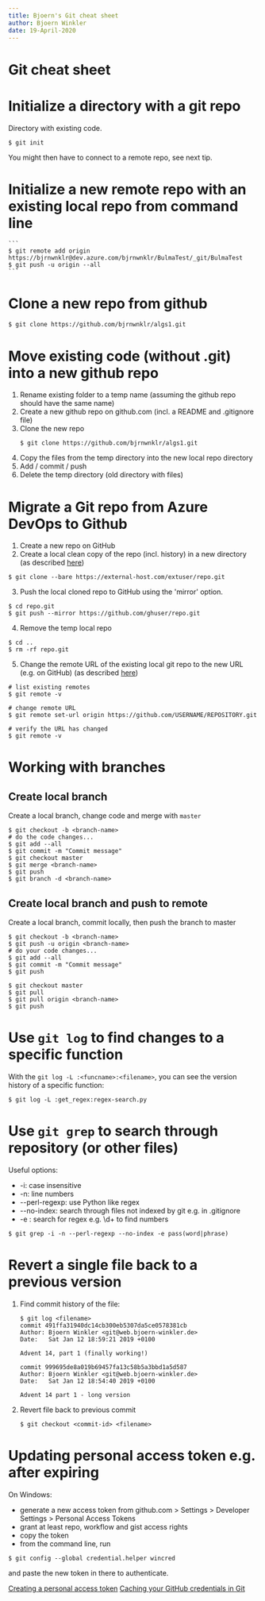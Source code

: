 ```yaml
---
title: Bjoern's Git cheat sheet
author: Bjoern Winkler
date: 19-April-2020
---
```


# Git cheat sheet

# Initialize a directory with a git repo

Directory with existing code.

```shell
$ git init
```
You might then have to connect to a remote repo, see next tip.

# Initialize a new remote repo with an existing local repo from command line

    ```
    $ git remote add origin https://bjrnwnklr@dev.azure.com/bjrnwnklr/BulmaTest/_git/BulmaTest
    $ git push -u origin --all
    ```

# Clone a new repo from github

```shell
$ git clone https://github.com/bjrnwnklr/algs1.git
```

# Move existing code (without .git) into a new github repo

1. Rename existing folder to a temp name (assuming the github repo should have the same name)
1. Create a new github repo on github.com (incl. a README and .gitignore file)
1. Clone the new repo
    ```shell
    $ git clone https://github.com/bjrnwnklr/algs1.git
    ```
1. Copy the files from the temp directory into the new local repo directory
1. Add / commit / push
1. Delete the temp directory (old directory with files)



# Migrate a Git repo from Azure DevOps to Github

1. Create a new repo on GitHub
1. Create a local clean copy of the repo (incl. history) in a new directory (as described [here](https://help.github.com/en/github/importing-your-projects-to-github/importing-a-git-repository-using-the-command-line))

```console
$ git clone --bare https://external-host.com/extuser/repo.git
```

3. Push the local cloned repo to GitHub using the 'mirror' option.

```console
$ cd repo.git
$ git push --mirror https://github.com/ghuser/repo.git
```

4. Remove the temp local repo

```console
$ cd ..
$ rm -rf repo.git
```

5. Change the remote URL of the existing local git repo to the new URL (e.g. on GitHub) (as described [here](https://help.github.com/en/github/using-git/changing-a-remotes-url))

```console
# list existing remotes
$ git remote -v

# change remote URL
$ git remote set-url origin https://github.com/USERNAME/REPOSITORY.git

# verify the URL has changed
$ git remote -v
```

# Working with branches

## Create local branch

Create a local branch, change code and merge with `master`

```
$ git checkout -b <branch-name>
# do the code changes...
$ git add --all
$ git commit -m "Commit message"
$ git checkout master
$ git merge <branch-name>
$ git push
$ git branch -d <branch-name>
```

## Create local branch and push to remote

Create a local branch, commit locally, then push the branch to master

```
$ git checkout -b <branch-name>
$ git push -u origin <branch-name>
# do your code changes...
$ git add --all
$ git commit -m "Commit message"
$ git push

$ git checkout master
$ git pull
$ git pull origin <branch-name>
$ git push
```

# Use `git log` to find changes to a specific function

With the `git log -L :<funcname>:<filename>`, you can see the version history of a specific function:

```
$ git log -L :get_regex:regex-search.py
```

# Use `git grep` to search through repository (or other files)

Useful options:

- -i: case insensitive
- -n: line numbers
- --perl-regexp: use Python like regex 
- --no-index: search through files not indexed by git e.g. in .gitignore
- -e <regex>: search for regex e.g. \d+ to find numbers

```
$ git grep -i -n --perl-regexp --no-index -e pass(word|phrase)
```

# Revert a single file back to a previous version
1) Find commit history of the file:

    ```
    $ git log <filename>
    commit 491ffa31940dc14cb300eb5307da5ce0578381cb
    Author: Bjoern Winkler <git@web.bjoern-winkler.de>
    Date:   Sat Jan 12 18:59:21 2019 +0100

    Advent 14, part 1 (finally working!)

    commit 999695de8a019b69457fa13c58b5a3bbd1a5d587
    Author: Bjoern Winkler <git@web.bjoern-winkler.de>
    Date:   Sat Jan 12 18:54:40 2019 +0100

    Advent 14 part 1 - long version
    ```

2) Revert file back to previous commit

    ```
    $ git checkout <commit-id> <filename>
    ```

# Updating personal access token e.g. after expiring

On Windows:
- generate a new access token from github.com > Settings > Developer Settings > Personal Access Tokens
- grant at least repo, workflow and gist access rights
- copy the token
- from the command line, run

```shell
$ git config --global credential.helper wincred
```

and paste the new token in there to authenticate.

[Creating a personal access token](https://docs.github.com/en/github/authenticating-to-github/keeping-your-account-and-data-secure/creating-a-personal-access-token)
[Caching your GitHub credentials in Git](https://docs.github.com/en/github/getting-started-with-github/getting-started-with-git/caching-your-github-credentials-in-git)